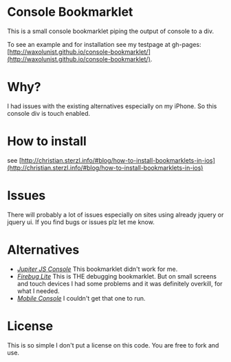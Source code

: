 # Console Bookmarklet

This is a small console bookmarklet piping the output of console to a div.

To see an example and for installation see my testpage at gh-pages: [http://waxolunist.github.io/console-bookmarklet/](http://waxolunist.github.io/console-bookmarklet/).

# Why?

I had issues with the existing alternatives especially on my iPhone. So this console div is touch enabled.

# How to install

see [http://christian.sterzl.info/#blog/how-to-install-bookmarklets-in-ios](http://christian.sterzl.info/#blog/how-to-install-bookmarklets-in-ios)

# Issues

There will probably a lot of issues especially on sites using already jquery or jquery ui.
If you find bugs or issues plz let me know.

# Alternatives

* *[Jupiter JS Console](https://code.google.com/p/jupiter-javascript-console/)* 
  This bookmarklet didn't work for me.
* *[Firebug Lite](https://getfirebug.com/firebuglite)* 
  This is THE debugging bookmarklet. But on small screens and touch devices I had some problems and it was definitely overkill, for what I needed.
* *[Mobile Console](https://github.com/davidcalhoun/mobile-console)*
  I couldn't get that one to run.

# License

This is so simple I don't put a license on this code. You are free to fork and use.


